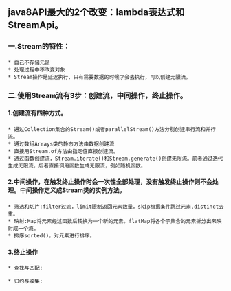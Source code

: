 ## java8API最大的2个改变：lambda表达式和StreamApi。

### 一.Stream的特性：

    * 自己不存储元是
    * 处理过程中不改变对象
    * Stream操作是延迟执行，只有需要数据的时候才会去执行，可以创建无限流。
    
### 二.使用Stream流有3步：创建流，中间操作，终止操作。

#### 1.创建流有四种方式。
    
    * 通过Collection集合的Stream()或者parallelStream()方法分别创建串行流和并行流。
    * 通过数组Arrays类的静态方法由数据创建流
    * 直接用Stream.of方法由指定值直接创建流。
    * 通过函数创建流，Stream.iterate()和Stream.generate()创建无限流。前者通过迭代生成无限流，后者直接调用函数生成无限流，例如随机函数。

#### 2.中间操作，在触发终止操作时会一次性全部处理，没有触发终止操作则不会处理。中间操作定义成Stream类的实例方法。
    
    * 筛选和切片:filter过滤，limit限制返回元素数量，skip根据条件跳过元素,distinct去重。
    * 映射:Map将元素经过函数后转换为一个新的元素。flatMap将各个子集合的元素拆分出来映射成一个流.
    * 排序sorted()，对元素进行排序。

#### 3.终止操作
    
    * 查找与匹配:
 
    * 归约与收集:
    
    